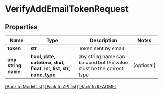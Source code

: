 # VerifyAddEmailTokenRequest


## Properties
Name | Type | Description | Notes
------------ | ------------- | ------------- | -------------
**token** | **str** | Token sent by email | 
**any string name** | **bool, date, datetime, dict, float, int, list, str, none_type** | any string name can be used but the value must be the correct type | [optional]

[[Back to Model list]](../README.md#documentation-for-models) [[Back to API list]](../README.md#documentation-for-api-endpoints) [[Back to README]](../README.md)


